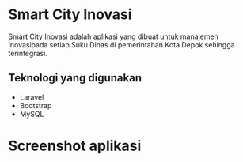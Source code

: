 # Smart City Inovasi
Smart City Inovasi adalah aplikasi yang dibuat untuk manajemen Inovasipada setiap Suku Dinas di pemerintahan Kota Depok sehingga terintegrasi.

## Teknologi yang digunakan
* Laravel
* Bootstrap
* MySQL

# Screenshot aplikasi
